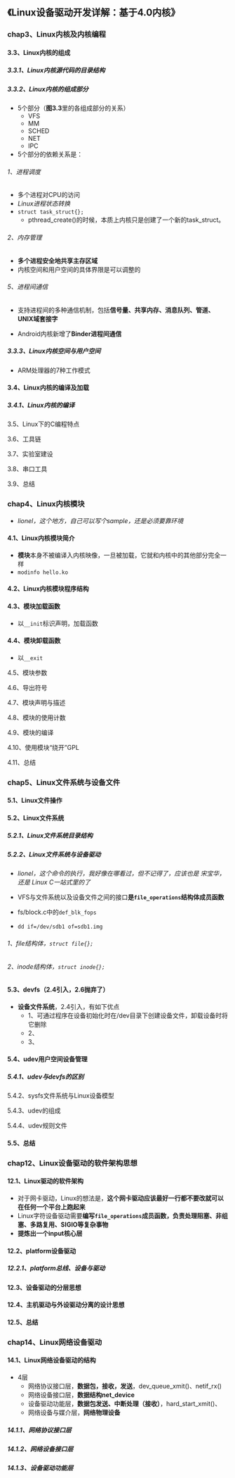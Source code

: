 ## 《Linux设备驱动开发详解：基于4.0内核》

### chap3、Linux内核及内核编程

#### 3.3、Linux内核的组成

##### 3.3.1、Linux内核源代码的目录结构

##### 3.3.2、Linux内核的组成部分

+ 5个部分（**图3.3**里的各组成部分的关系）
  + VFS
  + MM
  + SCHED
  + NET
  + IPC
+ 5个部分的依赖关系是：

###### 1、进程调度

+ 多个进程对CPU的访问
+ *Linux进程状态转换*
+ `struct task_struct{};`
  + pthread_create()的时候，本质上内核只是创建了一个新的task_struct。

###### 2、内存管理

+ **多个进程安全地共享主存区域**
+ 内核空间和用户空间的具体界限是可以调整的

###### 5、进程间通信

+ 支持进程间的多种通信机制，包括**信号量、共享内存、消息队列、管道、UNIX域套接字**

+ Android内核新增了**Binder进程间通信**

##### 3.3.3、Linux内核空间与用户空间

+ ARM处理器的7种工作模式

#### 3.4、Linux内核的编译及加载

##### 3.4.1、Linux内核的编译

3.5、Linux下的C编程特点

3.6、工具链

3.7、实验室建设

3.8、串口工具

3.9、总结

### chap4、Linux内核模块

+ *lionel，这个地方，自己可以写个sample，还是必须要靠环境*

#### 4.1、Linux内核模块简介

+ **模块**本身不被编译入内核映像，一旦被加载，它就和内核中的其他部分完全一样
+ `modinfo hello.ko`

#### 4.2、Linux内核模块程序结构

#### 4.3、模块加载函数

+ 以`__init`标识声明，加载函数

#### 4.4、模块卸载函数

+ 以`__exit`

4.5、模块参数

4.6、导出符号

4.7、模块声明与描述

4.8、模块的使用计数

4.9、模块的编译

4.10、使用模块“绕开”GPL

4.11、总结

### chap5、Linux文件系统与设备文件

#### 5.1、Linux文件操作

#### 5.2、Linux文件系统

##### 5.2.1、Linux文件系统目录结构

##### 5.2.2、Linux文件系统与设备驱动

+ *lionel，这个命令的执行，我好像在哪看过，但不记得了，应该也是 宋宝华，还是 Linux C一站式里的了*

+ VFS与文件系统以及设备文件之间的接口**是`file_operations`结构体成员函数**
+ fs/block.c中的`def_blk_fops`
+ `dd if=/dev/sdb1 of=sdb1.img`

###### 1、file结构体，`struct file{};`

###### 2、inode结构体，`struct inode{};`

#### 5.3、devfs（2.4引入，2.6抛弃了）

+ **设备文件系统**，2.4引入，有如下优点
  + 1、可通过程序在设备初始化时在/dev目录下创建设备文件，卸载设备时将它删除
  + 2、
  + 3、

#### 5.4、udev用户空间设备管理

##### 5.4.1、udev与devfs的区别

5.4.2、sysfs文件系统与Linux设备模型

5.4.3、udev的组成

5.4.4、udev规则文件

#### 5.5、总结

### chap12、Linux设备驱动的软件架构思想

#### 12.1、Linux驱动的软件架构

+ 对于网卡驱动，Linux的想法是，**这个网卡驱动应该最好一行都不要改就可以在任何一个平台上跑起来**
+ Linux字符设备驱动需要**编写`file_operations`成员函数，负责处理阻塞、非组塞、多路复用、SIGIO等复杂事物**
+ **提炼出一个input核心层**

#### 12.2、platform设备驱动

##### 12.2.1、platform总线、设备与驱动

#### 12.3、设备驱动的分层思想

#### 12.4、主机驱动与外设驱动分离的设计思想

#### 12.5、总结

### chap14、Linux网络设备驱动

#### 14.1、Linux网络设备驱动的结构

+ 4层
  + 网络协议接口层，**数据包，接收，发送**，dev_queue_xmit()、netif_rx()
  + 网络设备接口层，**数据结构net_device**
  + 设备驱动功能层，**数据包发送、中断处理（接收）**，hard_start_xmit()、
  + 网络设备与媒介层，**网络物理设备**

##### 14.1.1、网络协议接口层

##### 14.1.2、网络设备接口层

##### 14.1.3、设备驱动功能层

